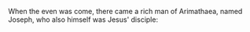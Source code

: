 When the even was come, there came a rich man of Arimathaea, named Joseph, who also himself was Jesus' disciple:
